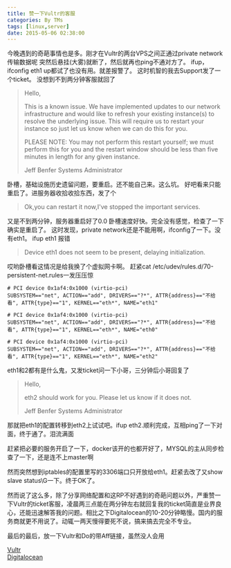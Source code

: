 ```yaml
---
title: 赞一下Vultr的客服
categories: By TMs
tags: [linux,server]
date: 2015-05-06 02:38:00
---
```


今晚遇到的奇葩事情也是多。刚才在Vultr的两台VPS之间正通过private network传输数据呢
突然后悬挂(大雾)就断了，然后就再也ping不通对方了。
ifup，ifconfig eth1  up都试了也没有用。就差报警了。
这时机智的我去Support发了一个ticket。
没想到不到两分钟客服就回了

> Hello,
> 
> This is a known issue. We have implemented updates to our network
> infrastructure and would like to refresh your existing instance(s) to
> resolve the underlying issue. This will require us to restart your
> instance so just let us know when we can do this for you.
> 
> PLEASE NOTE: You may not perform this restart yourself; we must
> perform this for you and the restart window should be less than five
> minutes in length for any given instance.
> 
> Jeff Benfer Systems Administrator

卧槽，基础设施历史遗留问题，要重启。还不能自己来。这么坑。
好吧看来只能重启了。进服务器收拾收拾东西，发了个

> Ok,you can restart it now,I've stopped the important services.

又是不到两分钟，服务器重启好了0.0 卧槽速度好快。完全没有感觉，检查了一下确实是重启了。
这时发现，private network还是不能用啊，ifconfig了一下。没有eth1。 ifup eth1 报错

> Device eth1 does not seem to be present, delaying initialization.

哎哟卧槽看这情况是给我换了个虚拟网卡啊。
赶紧cat /etc/udev/rules.d/70-persistent-net.rules一发压压惊

    # PCI device 0x1af4:0x1000 (virtio-pci)
    SUBSYSTEM=="net", ACTION=="add", DRIVERS=="?*", ATTR{address}=="不给看", ATTR{type}=="1", KERNEL=="eth*", NAME="eth1"
    
    # PCI device 0x1af4:0x1000 (virtio-pci)
    SUBSYSTEM=="net", ACTION=="add", DRIVERS=="?*", ATTR{address}=="不给看", ATTR{type}=="1", KERNEL=="eth*", NAME="eth0"
    
    # PCI device 0x1af4:0x1000 (virtio-pci)
    SUBSYSTEM=="net", ACTION=="add", DRIVERS=="?*", ATTR{address}=="不给看", ATTR{type}=="1", KERNEL=="eth*", NAME="eth2"

eth1和2都有是什么鬼，又发ticket问一下小哥，三分钟后小哥回复了

> Hello,
> 
> eth2 should work for you. Please let us know if it does not.
> 
> Jeff Benfer Systems Administrator

那就把eth1的配置转移到eth2上试试吧。ifup eth2.顺利完成，互相ping了一下对面，终于通了。泪流满面

赶紧把必要的服务开启了一下，docker该开的也都开好了，MYSQL的主从同步检查了一下，还是连不上master啊

然而突然想到iptables的配置里写的3306端口只开放给eth1。赶紧去改了又show slave status\G一下。终于OK了。

然而说了这么多，除了分享网络配置和这RP不好遇到的奇葩问题以外，严重赞一下Vultr的ticket客服，凌晨两三点能在两分钟左右就回复我的ticket简直是业界良心，还能迅速解答我的问题。相比之下Digitalocean的10-20分钟略慢。国内的服务商就更不用说了。动辄一两天慢得要死不说，搞来搞去完全不专业。

最后的最后，放一下Vultr和Do的带Aff链接，虽然没人会用

[Vultr][1]  
[Digitalocean][2]


  [1]: http://www.vultr.com/?ref=6820398
  [2]: https://www.digitalocean.com/?refcode=a1727a4f2885
